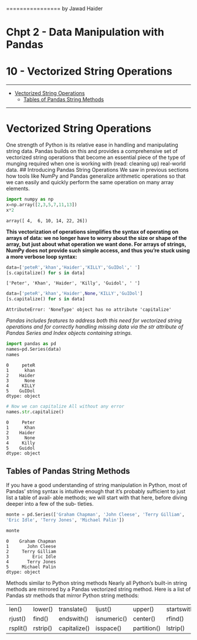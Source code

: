 ================
by Jawad Haider
# **Chpt 2 - Data Manipulation with Pandas**

# 10 - Vectorized String Operations
------------------------------------------------------------------------

- <a href="#vectorized-string-operations"
  id="toc-vectorized-string-operations">Vectorized String Operations</a>
  - <a href="#tables-of-pandas-string-methods"
    id="toc-tables-of-pandas-string-methods">Tables of Pandas String
    Methods</a>

------------------------------------------------------------------------

# Vectorized String Operations

One strength of Python is its relative ease in handling and manipulating
string data. Pandas builds on this and provides a comprehensive set of
vectorized string operations that become an essential piece of the type
of munging required when one is working with (read: cleaning up)
real-world data. \## Introducing Pandas String Operations We saw in
previous sections how tools like NumPy and Pandas generalize arithmetic
operations so that we can easily and quickly perform the same operation
on many array elements.

``` python
import numpy as np
x=np.array([2,3,5,7,11,13])
x*2
```

    array([ 4,  6, 10, 14, 22, 26])

**This vectorization of operations simplifies the syntax of operating on
arrays of data: we no longer have to worry about the size or shape of
the array, but just about what operation we want done. For arrays of
strings, NumPy does not provide such simple access, and thus you’re
stuck using a more verbose loop syntax:**

``` python
data=['peteR','khan','Haider','KILLY','GuIDol',' ']
[s.capitalize() for s in data]
```

    ['Peter', 'Khan', 'Haider', 'Killy', 'Guidol', ' ']

``` python
data=['peteR','khan','Haider',None,'KILLY','GuIDol']
[s.capitalize() for s in data]
```

    AttributeError: 'NoneType' object has no attribute 'capitalize'

*Pandas includes features to address both this need for vectorized
string operations and for correctly handling missing data via the str
attribute of Pandas Series and Index objects containing strings.*

``` python
import pandas as pd
names=pd.Series(data)
names
```

    0     peteR
    1      khan
    2    Haider
    3      None
    4     KILLY
    5    GuIDol
    dtype: object

``` python
# Now we can capitalize All without any error
names.str.capitalize()
```

    0     Peter
    1      Khan
    2    Haider
    3      None
    4     Killy
    5    Guidol
    dtype: object

## Tables of Pandas String Methods

If you have a good understanding of string manipulation in Python, most
of Pandas’ string syntax is intuitive enough that it’s probably
sufficient to just list a table of avail‐ able methods; we will start
with that here, before diving deeper into a few of the sub‐ tleties.

``` python
monte = pd.Series(['Graham Chapman', 'John Cleese', 'Terry Gilliam',
'Eric Idle', 'Terry Jones', 'Michael Palin'])
```

``` python
monte
```

    0    Graham Chapman
    1       John Cleese
    2     Terry Gilliam
    3         Eric Idle
    4       Terry Jones
    5     Michael Palin
    dtype: object

Methods similar to Python string methods Nearly all Python’s built-in
string methods are mirrored by a Pandas vectorized string method. Here
is a list of Pandas str methods that mirror Python string methods:

|          |          |              |             |             |              |            |                |
|----------|----------|--------------|-------------|-------------|--------------|------------|----------------|
| len()    | lower()  | translate()  | ljust()     | upper()     | startswith() | isupper()  | islower()      |
| rjust()  | find()   | endswith()   | isnumeric() | center()    | rfind()      | isalnum()  |                |
| rsplit() | rstrip() | capitalize() | isspace()   | partition() | lstrip()     | swapcase() | rpartition()\` |

